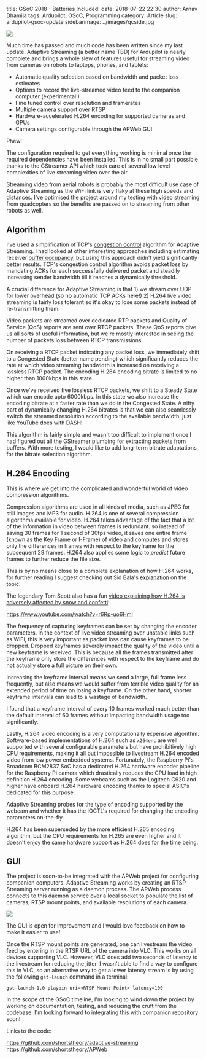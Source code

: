 title: GSoC 2018 - Batteries Included!
date: 2018-07-22 22:30
author: Arnav Dhamija
tags: Ardupilot, GSoC, Programming
category: Article
slug: ardupilot-gsoc-update
sidebarimage: ../images/qcside.jpg

![]({filename}/images/qcopter-stock.jpg)

Much time has passed and much code has been written since my last update. Adaptive Streaming (a better name TBD) for Ardupilot is nearly complete and brings a whole slew of features useful for streaming video from cameras on robots to laptops, phones, and tablets:

* Automatic quality selection based on bandwidth and packet loss estimates
* Options to record the live-streamed video feed to the companion computer (experimental!)
* Fine tuned control over resolution and framerates
* Multiple camera support over RTSP
* Hardware-accelerated H.264 encoding for supported cameras and GPUs
* Camera settings configurable through the APWeb GUI

Phew!

The configuration required to get everything working is minimal once the required dependencies have been installed. This is in no small part possible thanks to the GStreamer API which took care of several low level complexities of live streaming video over the air.

Streaming video from aerial robots is probably the most difficult use case of Adaptive Streaming as the WiFi link is very flaky at these high speeds and distances. I've optimised the project around my testing with video streaming from quadcopters so the benefits are passed on to streaming from other robots as well.

## Algorithm

I've used a simplification of TCP's [congestion control](https://en.wikipedia.org/wiki/TCP_congestion_control) algorithm for Adaptive Streaming. I had looked at other interesting approaches including estimating receiver [buffer occupancy](https://www.researchgate.net/publication/280738389_An_Analysis_of_TCP-Tolerant_Real-Time_Multimedia_Distribution_in_Heterogeneous_Networks?_sg=pcxT2q90osdkY06gupLQqwssRN0DZrsL3zP2oyqKVIjTML5RhEIWWX5S3-N4KbDRVqHbTc3i2VNzBBpVuQ72t9iSWyT10_8i6w), but using this approach didn't yield significantly better results. TCP's congestion control algorithm avoids packet loss by mandating ACKs for each successfully delivered packet and steadily increasing sender bandwidth till it reaches a dynamically threshold.

A crucial difference for Adaptive Streaming is that 1) we stream over UDP for lower overhead (so no automatic TCP ACKs here!) 2) H.264 live video streaming is fairly loss tolerant so it's okay to lose some packets instead of re-transmitting them. 

Video packets are streamed over dedicated RTP packets and Quality of Service (QoS) reports are sent over RTCP packets. These QoS reports give us all sorts of useful information, but we're mostly interested in seeing the number of packets loss between RTCP transmissions.

On receiving a RTCP packet indicating any packet loss, we immediately shift to a Congested State (better name pending) which significantly reduces the rate at which video streaming bandwidth is increased on receiving a lossless RTCP packet. The encoding H.264 encoding bitrate is limited to no higher than 1000kbps in this state. 

Once we've received five lossless RTCP packets, we shift to a Steady State which can encode upto 6000kbps. In this state we also increase the encoding bitrate at a faster rate than we do in the Congested State. A nifty part of dynamically changing H.264 bitrates is that we can also seamlessly switch the streamed resolution according to the available bandwidth, just like YouTube does with DASH!

This algorithm is fairly simple and wasn't too difficult to implement once I had figured out all the GStreamer plumbing for extracting packets from buffers. With more testing, I would like to add long-term bitrate adaptations for the bitrate selection algorithm.

## H.264 Encoding

This is where we get into the complicated and wonderful world of video compression algorithms.

Compression algorithms are used in all kinds of media, such as JPEG for still images and MP3 for audio. H.264 is one of several compression algorithms available for video. H.264 takes advantage of the fact that a lot of the information in video between frames is redundant. so instead of saving 30 frames for 1 second of 30fps video, it saves one entire frame (known as the Key Frame or I-Frame) of video and computes and stores only the differences in frames with respect to the keyframe for the subsequent 29 frames. H.264 also applies some logic to _predict_ future frames to further reduce the file size. 

This is by no means close to a complete explanation of how H.264 works, for further reading I suggest checking out Sid Bala's [explanation](https://sidbala.com/h-264-is-magic/) on the topic.

The legendary Tom Scott also has a fun [video explaining how H.264 is adversely affected by snow and confetti](https://www.youtube.com/watch?v=r6Rp-uo6HmI)!

https://www.youtube.com/watch?v=r6Rp-uo6HmI

The frequency of capturing keyframes can be set by changing the encoder parameters. In the context of live video streaming over unstable links such as WiFi, this is very important as packet loss can cause keyframes to be dropped. Dropped keyframes severely impact the quality of the video until a new keyframe is received. This is because all the frames transmitted after the keyframe only store the differences with respect to the keyframe and do not actually store a full picture on their own.

Increasing the keyframe interval means we send a large, full frame less frequently, but also means we would suffer from terrible video quality for an extended period of time on losing a keyframe. On the other hand, shorter keyframe intervals can lead to a wastage of bandwidth.

I found that a keyframe interval of every 10 frames worked much better than the default interval of 60 frames without impacting bandwidth usage too significantly.

Lastly, H.264 video encoding is a very computationally expensive algorithm. Software-based implementations of H.264 such as ```x264enc``` are well supported with several configurable parameters but have prohibitively high CPU requirements, making it all but impossible to livestream H.264 encoded video from low power embedded systems. Fortunately, the Raspberry Pi's Broadcom BCM2837 SoC has a dedicated H.264 hardware encoder pipeline for the Raspberry Pi camera which drastically reduces the CPU load in high definition H.264 encoding. Some webcams such as the Logitech C920 and higher have onboard H.264 hardware encoding thanks to special ASIC's dedicated for this purpose. 

Adaptive Streaming probes for the type of encoding supported by the webcam and whether it has the IOCTL's required for changing the encoding parameters on-the-fly.

H.264 has been superseded by the more efficient H.265 encoding algorithm, but the CPU requirements for H.265 are even higher and it doesn't enjoy the same hardware support as H.264 does for the time being.

## GUI

The project is soon-to-be integrated with the APWeb project for configuring companion computers. Adaptive Streaming works by creating an RTSP Streaming server running as a daemon process. The APWeb process connects to this daemon service over a local socket to populate the list of cameras, RTSP mount points, and available resolutions of each camera.

![]({filename}/images/apweb-screenshot.png)

The GUI is open for improvement and I would love feedback on how to make it easier to use!

Once the RTSP mount points are generated, one can livestream the video feed by entering in the RTSP URL of the camera into VLC. This works on all devices supporting VLC. However, VLC does add two seconds of latency to the livestream for reducing the jitter. I wasn't able to find a way to configure this in VLC, so an alternative way to get a lower latency stream is by using the following ```gst-launch``` command in a terminal:

```gst-launch-1.0 playbin uri=<RTSP Mount Point> latency=100```

In the scope of the GSoC timeline, I'm looking to wind down the project by working on documentation, testing, and reducing the cruft from the codebase. I'm looking forward to integrating this with companion repository soon!

Links to the code:

https://github.com/shortstheory/adaptive-streaming
https://github.com/shortstheory/APWeb